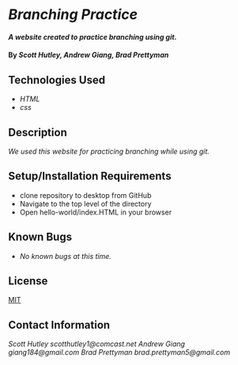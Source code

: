 # _Branching Practice_

#### _A website created to practice branching using git._

#### By _**Scott Hutley, Andrew Giang, Brad Prettyman**_

## Technologies Used

* _HTML_
* _css_

## Description

_We used this website for practicing branching while using git._

## Setup/Installation Requirements

* clone repository to desktop from GitHub
* Navigate to the top level of the directory
* Open hello-world/index.HTML in your browser

## Known Bugs

* _No known bugs at this time._

## License

[MIT](https://choosealicense.com/licenses/mit/)


## Contact Information

_Scott Hutley scotthutley1@comcast.net_
_Andrew Giang giang184@gmail.com_
_Brad Prettyman brad.prettyman5@gmail.com_